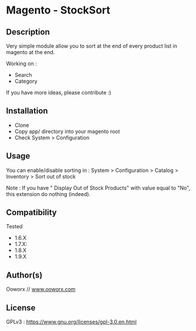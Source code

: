 # Magento - StockSort

## Description
Very simple module allow you to sort at the end of every product list in magento at the end.

Working on :
- Search
- Category
 
If you have more ideas, please contribute :)
 
## Installation

- Clone
- Copy app/ directory into your magento root
- Check System > Configuration
 
## Usage

You can enable/disable sorting in : System > Configuration > Catalog > Inventory > Sort out of stock

Note : If you have " Display Out of Stock Products" with value equal to "No", this extension do nothing (indeed).

## Compatibility

Tested 
- 1.6.X
- 1.7.X:
- 1.8.X
- 1.9.X

## Author(s)

Ooworx // www.ooworx.com
 
## License

GPLv3 : https://www.gnu.org/licenses/gpl-3.0.en.html
